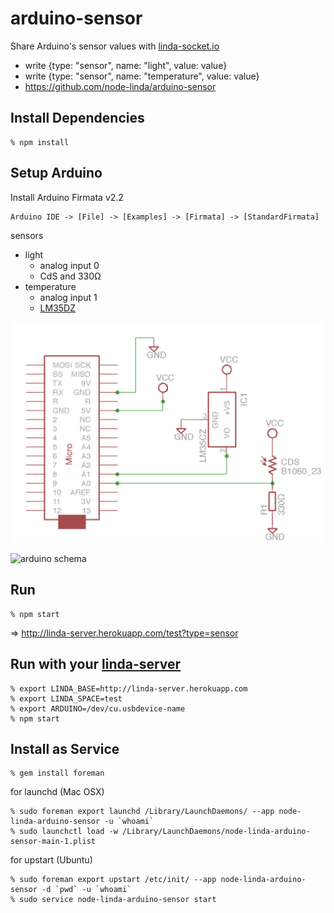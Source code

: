 arduino-sensor
==============
Share Arduino's sensor values with [linda-socket.io](https://github.com/node-linda/linda-socket.io)

- write {type: "sensor", name: "light", value: value}
- write {type: "sensor", name: "temperature", value: value}
- https://github.com/node-linda/arduino-sensor


## Install Dependencies

    % npm install


## Setup Arduino

Install Arduino Firmata v2.2

    Arduino IDE -> [File] -> [Examples] -> [Firmata] -> [StandardFirmata]

sensors
- light
  - analog input 0
  - CdS and 330Ω
- temperature
  - analog input 1
  - [LM35DZ](http://akizukidenshi.com/catalog/g/gi-00116/)

![schema](hardware/linda-arduino-sensor.png)

![arduino schema](http://farm6.staticflickr.com/5443/8952129460_3ed3003697_z.jpg)


## Run

    % npm start

=> http://linda-server.herokuapp.com/test?type=sensor


## Run with your [linda-server](https://github.com/node-linda/linda)

    % export LINDA_BASE=http://linda-server.herokuapp.com
    % export LINDA_SPACE=test
    % export ARDUINO=/dev/cu.usbdevice-name
    % npm start


## Install as Service

    % gem install foreman

for launchd (Mac OSX)

    % sudo foreman export launchd /Library/LaunchDaemons/ --app node-linda-arduino-sensor -u `whoami`
    % sudo launchctl load -w /Library/LaunchDaemons/node-linda-arduino-sensor-main-1.plist


for upstart (Ubuntu)

    % sudo foreman export upstart /etc/init/ --app node-linda-arduino-sensor -d `pwd` -u `whoami`
    % sudo service node-linda-arduino-sensor start
